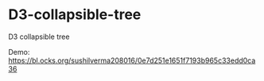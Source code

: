 # D3-collapsible-tree
D3 collapsible tree

Demo: https://bl.ocks.org/sushilverma208016/0e7d251e1651f7193b965c33edd0ca36
